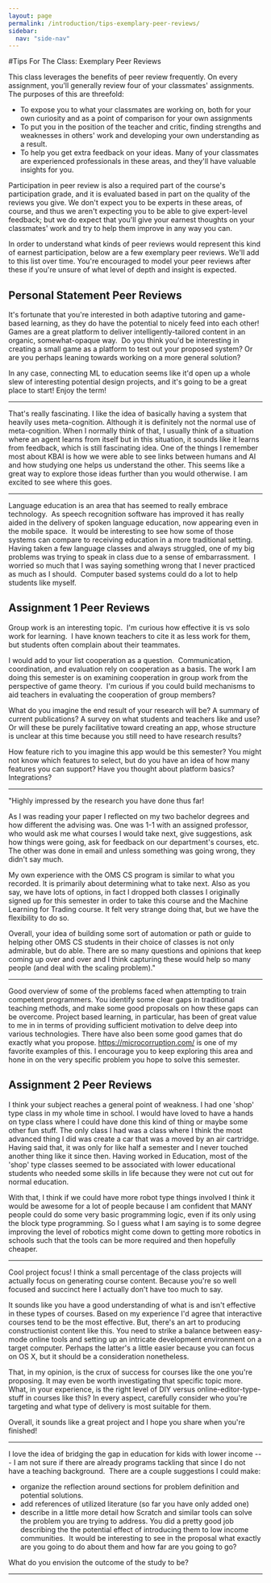 ```yaml
---
layout: page
permalink: /introduction/tips-exemplary-peer-reviews/
sidebar:
  nav: "side-nav"
---
```


#Tips For The Class: Exemplary Peer Reviews

This class leverages the benefits of peer review frequently. On every assignment,
you'll generally review four of your classmates' assignments. The purposes of this
are threefold:

* To expose you to what your classmates are working on, both for your own curiosity
and as a point of comparison for your own assignments
* To put you in the position of the teacher and critic, finding strengths and
weaknesses in others' work and developing your own understanding as a result.
* To help you get extra feedback on your ideas. Many of your classmates are
experienced professionals in these areas, and they'll have valuable insights for you.

Participation in peer review is also a required part of the course's participation
grade, and it is evaluated based in part on the quality of the reviews you give.
We don't expect you to be experts in these areas, of course, and thus we aren't
expecting you to be able to give expert-level feedback; but we do expect that
you'll give your earnest thoughts on your classmates' work and try to help them
improve in any way you can.

In order to understand what kinds of peer reviews would represent this kind of
earnest participation, below are a few exemplary peer reviews. We'll add to this
list over time. You're encouraged to model your peer reviews after these if you're
unsure of what level of depth and insight is expected.

## Personal Statement Peer Reviews

It's fortunate that you're interested in both adaptive tutoring and game-based
learning, as they do have the potential to nicely feed into each other!  Games are
a great platform to deliver intelligently-tailored content in an organic, somewhat-opaque
way.&nbsp; Do you think you'd be interesting in creating a small game as a platform to
test out your proposed system?  Or are you perhaps leaning towards working on a more
general solution?

In any case, connecting ML to education seems like it'd open up a whole slew of interesting
potential design projects, and it's going to be a great place to start!  Enjoy the term!

---

That's really fascinating. I like the idea of basically having a system that heavily
uses meta-cognition. Although it is definitely not the normal use of meta-cognition.
When I normally think of that, I usually think of a situation where an agent learns
from itself but in this situation, it sounds like it learns from feedback, which is
still fascinating idea. One of the things I remember most about KBAI is how we were able
to see links between humans and AI and how studying one helps us understand the other.
This seems like a great way to explore those ideas further than you would otherwise.
I am excited to see where this goes.

---

Language education is an area that has seemed to really embrace technology.&nbsp; As
speech recognition software has improved it has really aided in the delivery of spoken
language education, now appearing even in the mobile space.&nbsp; It would be interesting
to see how some of those systems can compare to receiving education in a more traditional
setting.&nbsp; Having taken a few language classes and always struggled, one of my big
problems was trying to speak in class due to a sense of embarrassment.&nbsp; I worried
so much that I was saying something wrong that I never practiced as much as I should.&nbsp;
Computer based systems could do a lot to help students like myself.

## Assignment 1 Peer Reviews

Group work is an interesting topic.&nbsp; I'm curious how effective it is vs solo
work for learning.&nbsp; I have known teachers to cite it as less work for them,
but students often complain about their teammates.

I would add to your list cooperation as a question.&nbsp; Communication, coordination,
and evaluation rely on cooperation as a basis. The work I am doing this semester is
on examining cooperation in group work from the perspective of game theory.&nbsp; I'm
curious if you could build mechanisms to aid teachers in evaluating the cooperation of
group members?

What do you imagine the end result of your research will be?  A summary of current
publications? A survey on what students and teachers like and use? Or will these be
purely facilitative toward creating an app, whose structure is unclear at this time
because you still need to have research results?

How feature rich to you imagine this app would be this semester?  You might not
know which features to select, but do you have an idea of how many features you
can support?  Have you thought about platform basics? Integrations?

---

"Highly impressed by the research you have done thus far!

As I was reading your paper I reflected on my two bachelor degrees and how different
the advising was. One was 1-1 with an assigned professor, who would ask me what courses
I would take next, give suggestions, ask how things were going, ask for feedback on our
department's courses, etc. The other was done in email and unless something was going wrong,
they didn't say much.

My own experience with the OMS CS program is similar to what you recorded. It is
primarily about determining what to take next. Also as you say, we have lots of options,
in fact I dropped both classes I originally signed up for this semester in order to
take this course and the Machine Learning for Trading course. It felt very strange
doing that, but we have the flexibility to do so.

Overall, your idea of building some sort of automation or path or guide to helping
other OMS CS students in their choice of classes is not only admirable, but do able.
There are so many questions and opinions that keep coming up over and over and I think
capturing these would help so many people (and deal with the scaling problem)."

---

Good overview of some of the problems faced when attempting to train competent programmers.
You identify some clear gaps in traditional teaching methods, and make some good proposals
on how these gaps can be overcome. Project based learning, in particular, has been of great
value to me in in terms of providing sufficient motivation to delve deep into various technologies.
There have also been some good games that do exactly what you propose. https://microcorruption.com/ is
one of my favorite examples of this. I encourage you to keep exploring this area and hone
in on the very specific problem you hope to solve this semester.

## Assignment 2 Peer Reviews

I think your subject reaches a general point of weakness. I had one 'shop' type class in my whole
time in school. I would have loved to have a hands on type class where I could have done this
kind of thing or maybe some other fun stuff. The only class I had was a class where I
think the most advanced thing I did was create a car that was a moved by an air cartridge.
Having said that, it was only for like half a semester and I never touched another thing like
it since then. Having worked in Education, most of the 'shop' type classes seemed to be
associated with lower educational students who needed some skills in life because they
were not cut out for normal education.

With that, I think if we could have more robot type things involved I think it would be awesome
for a lot of people because I am confident that MANY people could do some very basic programming
logic, even if its only using the block type programming. So I guess what I am saying is to some
degree improving the level of robotics might come down to getting more robotics in schools such
that the tools can be more required and then hopefully cheaper.

---

Cool project focus! I think a small percentage of the class projects will actually focus
on generating course content. Because you're so well focused and succinct here I actually
don't have too much to say.

It sounds like you have a good understanding of what is and isn't effective in these types of
courses. Based on my experience I'd agree that interactive courses tend to be the most effective.
But, there's an art to producing constructionist content like this. You need to strike a balance
between easy-mode online tools and setting up an intricate development environment on a target
computer. Perhaps the latter's a little easier because you can focus on OS X, but it should
be a consideration nonetheless.

That, in my opinion, is the crux of success for courses like the one you're proposing. It may
even be worth investigating that specific topic more. What, in your experience, is the right
level of DIY versus online-editor-type-stuff in courses like this? In every aspect, carefully
consider who you're targeting and what type of delivery is most suitable for them.

Overall, it sounds like a great project and I hope you share when you're finished!

---

I love the idea of bridging the gap in education for kids with lower income --- I am not sure
if there are already programs tackling that since I do not have a teaching background.&nbsp;
There are a couple suggestions I could make:


* organize the reflection around sections for problem definition and potential solutions.
* add references of utilized literature (so far you have only added one)
* describe in a little more detail how Scratch and similar tools can solve the problem
you are trying to address. You did a pretty good job describing the the potential effect
of introducing them to low income communities.&nbsp; It would be interesting to see in
the proposal what exactly are you going to do about them and how far are you going to go?


What do you envision the outcome of the study to be?

---
